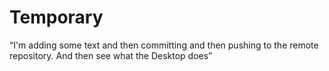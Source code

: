 # Temporary 
 “I'm adding
some text and then committing and then pushing to the remote repository. And then see
what the Desktop does”